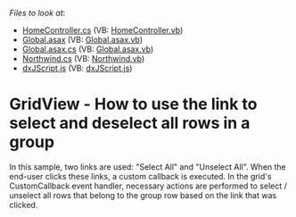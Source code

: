 <!-- default file list -->
*Files to look at*:

* [HomeController.cs](./CS/MvcApp_Q398100/Controllers/HomeController.cs) (VB: [HomeController.vb](./VB/MvcApp_Q398100/Controllers/HomeController.vb))
* [Global.asax](./CS/MvcApp_Q398100/Global.asax) (VB: [Global.asax.vb](./VB/MvcApp_Q398100/Global.asax.vb))
* [Global.asax.cs](./CS/MvcApp_Q398100/Global.asax.cs) (VB: [Global.asax.vb](./VB/MvcApp_Q398100/Global.asax.vb))
* [Northwind.cs](./CS/MvcApp_Q398100/Models/Northwind.cs) (VB: [Northwind.vb](./VB/MvcApp_Q398100/Models/Northwind.vb))
* [dxJScript.js](./CS/MvcApp_Q398100/Scripts/dxJScript.js) (VB: [dxJScript.js](./VB/MvcApp_Q398100/Scripts/dxJScript.js))
<!-- default file list end -->
# GridView - How to use the link to select and deselect all rows in a group


<p>In this sample, two links are used: "Select All" and "Unselect All". When the end-user clicks these links, a custom callback is executed. In the grid's CustomCallback event handler, necessary actions are performed to select / unselect all rows that belong to the group row based on the link that was clicked.</p>

<br/>


